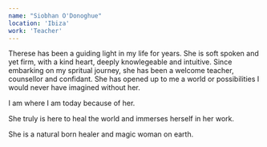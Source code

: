```yaml
---
name: "Siobhan O'Donoghue"
location: 'Ibiza'
work: 'Teacher'
---
```

Therese has been a guiding light in my life for years. She is soft spoken and yet firm, with a kind heart, deeply knowlegeable and intuitive. Since embarking on my spritual journey, she has been a welcome teacher, counsellor and confidant. She has opened up to me a world or possibilities I would never have imagined without her.

I am where I am today because of her.
                      
She truly is here to heal the world and immerses herself in her work.

She is a natural born healer and magic woman on earth.